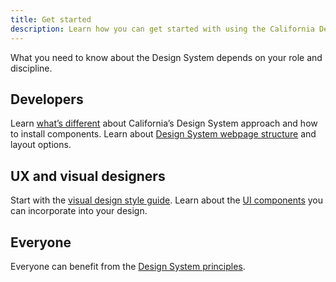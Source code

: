 ```yaml
---
title: Get started
description: Learn how you can get started with using the California Design System. 
---
```


<p class="text-lead">What you need to know about the Design System depends on your role and discipline.</p> 

## Developers

Learn [what’s different](/technical-approach/) about California’s Design System approach and how to install components. Learn about [Design System webpage structure](/structure/) and layout options. 

## UX and visual designers

Start with the [visual design style guide](/style/design/). Learn about the [UI components](/components/) you can incorporate into your design.

## Everyone

Everyone can benefit from the [Design System principles](/principles/).
